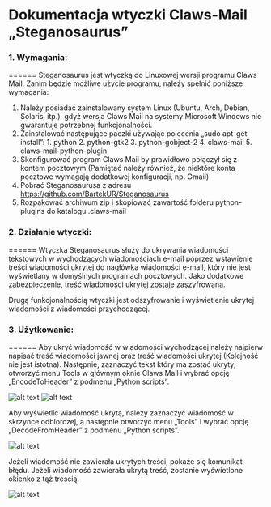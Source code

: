 # Dokumentacja wtyczki Claws-Mail „Steganosaurus”
### 1. Wymagania:
======
Steganosaurus jest wtyczką do Linuxowej wersji programu Claws Mail. Zanim będzie możliwe użycie programu, należy spełnić poniższe wymagania:
  1. Należy posiadać zainstalowany system Linux (Ubuntu, Arch, Debian, Solaris, itp.), gdyż wersja Claws Mail na systemy Microsoft Windows nie gwarantuje potrzebnej funkcjonalności.
  2. Zainstalować następujące paczki używając polecenia „sudo apt-get install”:
    1. python
    2. python-gtk2
    3. python-gobject-2
    4. claws-mail
    5. claws-mail-python-plugin
  3. Skonfigurować program Claws Mail by prawidłowo połączył się z kontem pocztowym (Pamiętać należy również, że niektóre konta pocztowe wymagają dodatkowej konfiguracji, np. Gmail)
  4. Pobrać Steganosaurusa z adresu <https://github.com/BartekUR/Steganosaurus>
  5. Rozpakować archiwum zip i skopiować zawartość folderu python-plugins do katalogu .claws-mail

### 2. Działanie wtyczki:
======
Wtyczka Steganosaurus służy do ukrywania wiadomości tekstowych w wychodzących wiadomościach e-mail poprzez wstawienie treści wiadomości ukrytej do nagłówka wiadomości e-mail, który nie jest wyświetlany w domyślnych programach pocztowych. Jako dodatkowe zabezpieczenie, treść wiadomości ukrytej zostaje zaszyfrowana. 

Drugą funkcjonalnością wtyczki jest odszyfrowanie i wyświetlenie ukrytej wiadomości z wiadomości przychodzącej.

### 3. Użytkowanie:
======
Aby ukryć wiadomość w wiadomości wychodzącej należy najpierw napisać treść wiadomości jawnej oraz treść wiadomości ukrytej (Kolejność nie jest istotna). Następnie, zaznaczyć tekst który ma zostać ukryty, otworzyć menu Tools w głównym oknie Claws Mail i wybrać opcję „EncodeToHeader” z podmenu „Python scripts”.

![alt text](https://s28.postimg.org/4222srzpp/image.jpg)
![alt text](https://s24.postimg.org/sc55rrfr9/image.jpg)

Aby wyświetlić wiadomość ukrytą, należy zaznaczyć wiadomość w skrzynce odbiorczej, a następnie otworzyć menu „Tools” i wybrać opcję „DecodeFromHeader” z podmenu „Python scripts”.

![alt text](https://s30.postimg.org/wwfkz21pd/image.jpg)

Jeżeli wiadomość nie zawierała ukrytych treści, pokaże się komunikat błędu. Jeżeli wiadomość zawierała ukrytą treść, zostanie wyświetlone okienko z tąż treścią.

![alt text](https://s30.postimg.org/6ids3bkfl/image.jpg)
